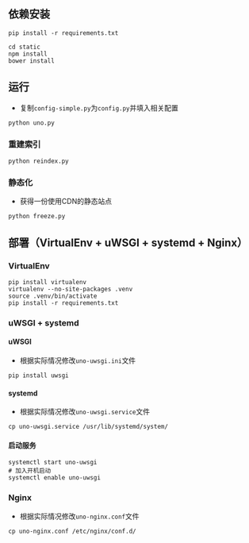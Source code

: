 ## 依赖安装

```
pip install -r requirements.txt
```

```
cd static
npm install
bower install
```

## 运行

- 复制`config-simple.py`为`config.py`并填入相关配置

```
python uno.py
```

### 重建索引

```
python reindex.py
```

### 静态化

- 获得一份使用CDN的静态站点

```
python freeze.py
```

## 部署（VirtualEnv + uWSGI + systemd + Nginx）

### VirtualEnv

```
pip install virtualenv
virtualenv --no-site-packages .venv
source .venv/bin/activate
pip install -r requirements.txt
```

### uWSGI + systemd

#### uWSGI

- 根据实际情况修改`uno-uwsgi.ini`文件

```
pip install uwsgi
```

#### systemd

- 根据实际情况修改`uno-uwsgi.service`文件

```
cp uno-uwsgi.service /usr/lib/systemd/system/
```

#### 启动服务

```
systemctl start uno-uwsgi
# 加入开机启动
systemctl enable uno-uwsgi
```

### Nginx

- 根据实际情况修改`uno-nginx.conf`文件

```
cp uno-nginx.conf /etc/nginx/conf.d/
```
